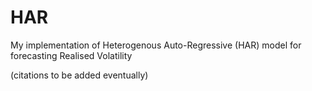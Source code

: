 # HAR

My implementation of Heterogenous Auto-Regressive (HAR) model for forecasting Realised Volatility

(citations to be added eventually)
